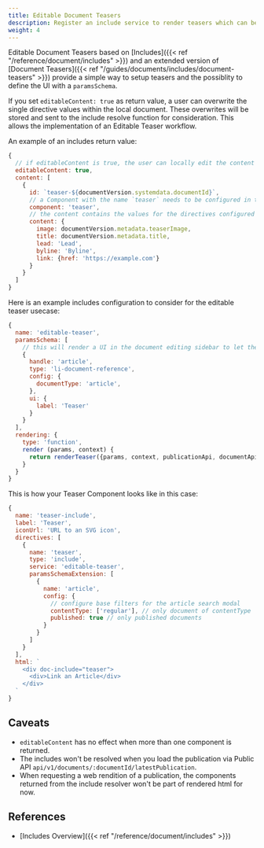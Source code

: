 ```yaml
---
title: Editable Document Teasers
description: Register an include service to render teasers which can be edited on the page they are embedded in
weight: 4
---
```


Editable Document Teasers based on [Includes]({{< ref "/reference/document/includes" >}}) and an extended version of [Document Teasers]({{< ref "/guides/documents/includes/document-teasers" >}}) provide a simple way to setup teasers and the possiblity to define the UI with a `paramsSchema`.

If you set `editableContent: true` as return value, a user can overwrite the single directive values within the local document. These overwrites will be stored and sent to the include resolve function for consideration.
This allows the implementation of an Editable Teaser workflow.

An example of an includes return value:
```js
{
  // if editableContent is true, the user can locally edit the content
  editableContent: true,
  content: [
    {
      id: `teaser-${documentVersion.systemdata.documentId}`,
      // a Component with the name `teaser` needs to be configured in the design
      component: 'teaser',
      // the content contains the values for the directives configured on the `teaser` component
      content: {
        image: documentVersion.metadata.teaserImage,
        title: documentVersion.metadata.title,
        lead: 'Lead',
        byline: 'Byline',
        link: {href: 'https://example.com'}
      }
    }
  ]
}
```

Here is an example includes configuration to consider for the editable teaser usecase:
```js
{
  name: 'editable-teaser',
  paramsSchema: [
    // this will render a UI in the document editing sidebar to let the User select an article
    {
      handle: 'article',
      type: 'li-document-reference',
      config: {
        documentType: 'article',
      },
      ui: {
        label: 'Teaser'
      }
    }
  ],
  rendering: {
    type: 'function',
    render (params, context) {
      return renderTeaser({params, context, publicationApi, documentApi})
    }
  }
}
```

This is how your Teaser Component looks like in this case:
```js
{
  name: 'teaser-include',
  label: 'Teaser',
  iconUrl: 'URL to an SVG icon',
  directives: [
    {
      name: 'teaser',
      type: 'include',
      service: 'editable-teaser',
      paramsSchemaExtension: [
        {
          name: 'article',
          config: {
            // configure base filters for the article search modal
            contentType: ['regular'], // only document of contentType 'regular'
            published: true // only published documents
          }
        }
      ]
    }
  ],
  html: `
    <div doc-include="teaser">
      <div>Link an Article</div>
    </div>
  `
}
```


## Caveats
- `editableContent` has no effect when more than one component is returned.
- The includes won't be resolved when you load the publication via Public API `api/v1/documents/:documentId/latestPublication`.
- When requesting a web rendition of a publication, the components returned from the include resolver won't be part of rendered html for now.

## References

- [Includes Overview]({{< ref "/reference/document/includes" >}})
